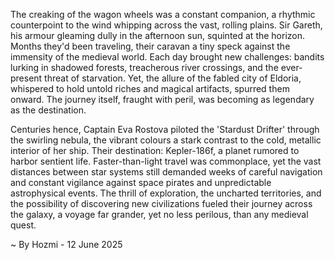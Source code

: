 
The creaking of the wagon wheels was a constant companion, a rhythmic counterpoint to the wind whipping across the vast, rolling plains.  Sir Gareth, his armour gleaming dully in the afternoon sun, squinted at the horizon.  Months they'd been traveling, their caravan a tiny speck against the immensity of the medieval world.  Each day brought new challenges: bandits lurking in shadowed forests, treacherous river crossings, and the ever-present threat of starvation. Yet, the allure of the fabled city of Eldoria, whispered to hold untold riches and magical artifacts, spurred them onward.  The journey itself, fraught with peril, was becoming as legendary as the destination.


Centuries hence, Captain Eva Rostova piloted the 'Stardust Drifter' through the swirling nebula, the vibrant colours a stark contrast to the cold, metallic interior of her ship.  Their destination: Kepler-186f, a planet rumored to harbor sentient life.  Faster-than-light travel was commonplace, yet the vast distances between star systems still demanded weeks of careful navigation and constant vigilance against space pirates and unpredictable astrophysical events.  The thrill of exploration, the uncharted territories, and the possibility of discovering new civilizations fueled their journey across the galaxy, a voyage far grander, yet no less perilous, than any medieval quest.

~ By Hozmi - 12 June 2025
